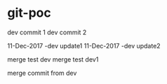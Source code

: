 # git-poc

dev commit 1
dev commit 2

11-Dec-2017 -dev update1
11-Dec-2017 -dev update2

merge test dev
merge test dev1

merge commit from dev